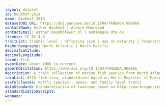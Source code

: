 ```yaml
---
layout: dataset
id: beukhof-2019
name: Beukhof_2019
datasetDOI_URL: https://doi.pangaea.de/10.1594/PANGAEA.900866
contactName: Esther Beukhof | Aurore Maureaud
contactEmail: esther.beukhof@wur.nl | auma@aqua.dtu.dk
license: CC BY 4.0
traitList: trophic level | offspring size | age at maturity | fecundity | length infinity | growth coefficient K | maximum length | maximum age | caudal fin aspect ratio | habitat | feeding mode | body shape | caudal fin shape | spawning type
higherGeography: North Atlantic | North Pacific
decimalLatitude:
decimalLongitude:
taxon: Fish
eventDate: about 1980 to current
paperDOIcitation: https://www.doi.org/10.1594/PANGAEA.900866
description: A trait collection of marine fish species from North Atlantic and Northeast Pacific continental shelf seas.
taxaList: 6216 fish taxa, standardized based on World Register of Marine Species
usefulClasses: mostly species-, genus- and family level traits
dataStandard: Standardization of taxonomy based on http://marinespecies.org/
standardizationScripts: 
webpage: 
---
```

